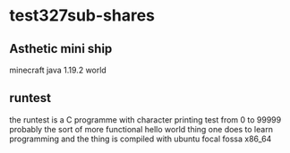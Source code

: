 # test327sub-shares
## Asthetic mini ship
minecraft java 1.19.2 world
## runtest
the runtest is a C programme with character printing test from 0 to 99999 probably
the sort of more functional hello world thing one does to learn programming and the thing is compiled with ubuntu focal fossa x86_64
